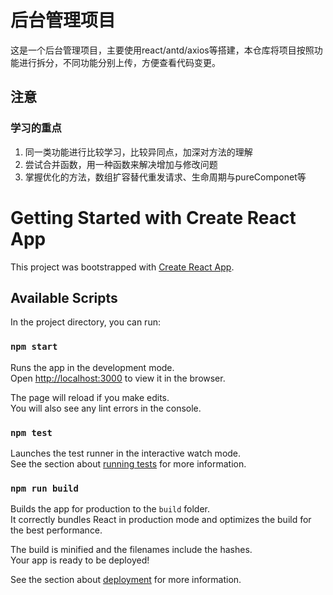 # 后台管理项目

这是一个后台管理项目，主要使用react/antd/axios等搭建，本仓库将项目按照功能进行拆分，不同功能分别上传，方便查看代码变更。

## 注意

### 学习的重点
  1. 同一类功能进行比较学习，比较异同点，加深对方法的理解
  2. 尝试合并函数，用一种函数来解决增加与修改问题
  3. 掌握优化的方法，数组扩容替代重发请求、生命周期与pureComponet等

# Getting Started with Create React App

This project was bootstrapped with [Create React App](https://github.com/facebook/create-react-app).

## Available Scripts

In the project directory, you can run:

### `npm start`

Runs the app in the development mode.\
Open [http://localhost:3000](http://localhost:3000) to view it in the browser.

The page will reload if you make edits.\
You will also see any lint errors in the console.

### `npm test`

Launches the test runner in the interactive watch mode.\
See the section about [running tests](https://facebook.github.io/create-react-app/docs/running-tests) for more information.

### `npm run build`

Builds the app for production to the `build` folder.\
It correctly bundles React in production mode and optimizes the build for the best performance.

The build is minified and the filenames include the hashes.\
Your app is ready to be deployed!

See the section about [deployment](https://facebook.github.io/create-react-app/docs/deployment) for more information.
